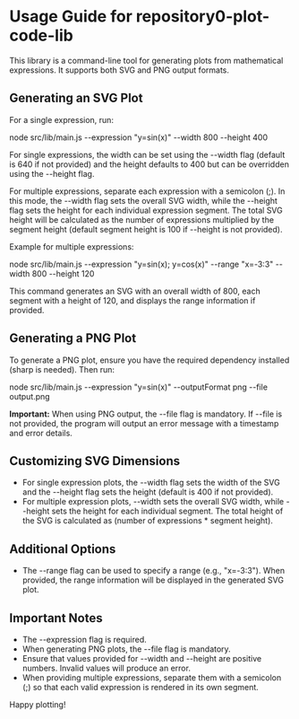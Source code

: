 # Usage Guide for repository0-plot-code-lib

This library is a command-line tool for generating plots from mathematical expressions. It supports both SVG and PNG output formats.

## Generating an SVG Plot

For a single expression, run:

  node src/lib/main.js --expression "y=sin(x)" --width 800 --height 400

For single expressions, the width can be set using the --width flag (default is 640 if not provided) and the height defaults to 400 but can be overridden using the --height flag.

For multiple expressions, separate each expression with a semicolon (;). In this mode, the --width flag sets the overall SVG width, while the --height flag sets the height for each individual expression segment. The total SVG height will be calculated as the number of expressions multiplied by the segment height (default segment height is 100 if --height is not provided).

Example for multiple expressions:

  node src/lib/main.js --expression "y=sin(x); y=cos(x)" --range "x=-3:3" --width 800 --height 120

This command generates an SVG with an overall width of 800, each segment with a height of 120, and displays the range information if provided.

## Generating a PNG Plot

To generate a PNG plot, ensure you have the required dependency installed (sharp is needed). Then run:

  node src/lib/main.js --expression "y=sin(x)" --outputFormat png --file output.png

**Important:** When using PNG output, the --file flag is mandatory. If --file is not provided, the program will output an error message with a timestamp and error details.

## Customizing SVG Dimensions

- For single expression plots, the --width flag sets the width of the SVG and the --height flag sets the height (default is 400 if not provided).
- For multiple expression plots, --width sets the overall SVG width, while --height sets the height for each individual segment. The total height of the SVG is calculated as (number of expressions * segment height).

## Additional Options

- The --range flag can be used to specify a range (e.g., "x=-3:3"). When provided, the range information will be displayed in the generated SVG plot.

## Important Notes

- The --expression flag is required.
- When generating PNG plots, the --file flag is mandatory.
- Ensure that values provided for --width and --height are positive numbers. Invalid values will produce an error.
- When providing multiple expressions, separate them with a semicolon (;) so that each valid expression is rendered in its own segment.

Happy plotting!
